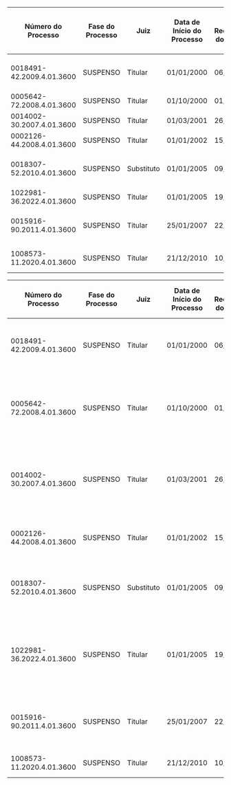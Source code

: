 | **Número do Processo**       | **Fase do Processo** | **Juiz**     | **Data de Início do Processo** | **Data de Recebimento do Processo** | **Data de Início da Suspensão** | **Final da Suspensão** | **Gestor** | **Data de Início do Gestor** | **Data de Fim do Gestor** | **CPF do Réu** | **Nome do Réu** | **Data de Nascimento do Réu** | **Endereço do Réu** | **Telefone do Réu** | **Lei**                                | **Artigo** | **Caput** | **Parágrafo** | **Inciso** | **Pena Mínima (dias)** | **Pena Máxima (dias)** | **Prescrição Mínima (dias)** | **Prescrição Intermediária (dias)** | **Prescrição Máxima (dias)** |
|------------------------------|----------------------|--------------|--------------------------------|-------------------------------------|-----------------------------|------------------------|-----------|------------------------------|---------------------------|----------------|-----------------|-------------------------------|--------------------|--------------------|----------------------------------------|-----------|----------|--------------|----------|------------------------|------------------------|------------------------------|-------------------------------------|------------------------------|
| 0018491-42.2009.4.01.3600    | SUSPENSO             | Titular      | 01/01/2000                     | 06/11/2009                          | 28/10/2011                  |                        |           |                              |                           |                |                 |                               |                    |                    | L 8.137/90, art. 1º, I a V             |           |          |              |          |                        |                        |                              |                                     |                              |
| 0005642-72.2008.4.01.3600    | SUSPENSO             | Titular      | 01/10/2000                     | 01/10/2008                          | 06/12/2017                  |                        |           |                              |                           |                |                 |                               |                    |                    | art. 168-A CP                          |           |          |              |          |                        |                        |                              |                                     |                              |
| 0014002-30.2007.4.01.3600    | SUSPENSO             | Titular      | 01/03/2001                     | 26/09/2007                          | 05/06/2011                  |                        |           |                              |                           |                |                 |                               |                    |                    | art. 168-A CP                          |           |          |              |          |                        |                        |                              |                                     |                              |
| 0002126-44.2008.4.01.3600    | SUSPENSO             | Titular      | 01/01/2002                     | 15/02/2008                          | 25/03/2014                  |                        |           |                              |                           |                |                 |                               |                    |                    | art. 304 CP                            |           |          |              |          |                        |                        |                              |                                     |                              |
| 0018307-52.2010.4.01.3600    | SUSPENSO             | Substituto   | 01/01/2005                     | 09/08/2010                          | 20/09/2012                  |                        |           |                              |                           |                |                 |                               |                    |                    | L 8.137/90, art. 1º, I a V             |           |          |              |          |                        |                        |                              |                                     |                              |
| 1022981-36.2022.4.01.3600    | SUSPENSO             | Titular      | 01/01/2005                     | 19/11/2012                          | 09/11/2016                  |                        |           |                              |                           |                |                 |                               |                    |                    | art. 171, § 3º CP                      |           |          |              |          |                        |                        |                              |                                     |                              |
| 0015916-90.2011.4.01.3600    | SUSPENSO             | Titular      | 25/01/2007                     | 22/07/2011                          | 08/03/2018                  |                        |           |                              |                           |                |                 |                               |                    |                    | L 8.137/90, art. 1º, I a V             |           |          |              |          |                        |                        |                              |                                     |                              |
| 1008573-11.2020.4.01.3600    | SUSPENSO             | Titular      | 21/12/2010                     | 10/12/2021                          | 14/03/2024                  |                        |           |                              |                           |                |                 |                               |                    |                    | art. 299 CP (doc. Particular)          |           |          |              |          |                        |                        |                              |                                     |                              |


| **Número do Processo**       | **Fase do Processo** | **Juiz**     | **Data de Início do Processo** | **Data de Recebimento do Processo** | **Data de Início da Suspensão** | **Final da Suspensão** | **Gestor**    | **Data de Início do Gestor** | **Data de Fim do Gestor** | **CPF do Réu**    | **Nome do Réu**     | **Data de Nascimento do Réu** | **Endereço do Réu**    | **Telefone do Réu** | **Lei**        | **Artigo** | **Caput**                                                                                       | **Parágrafo** | **Inciso** | **Pena Mínima (dias)** | **Pena Máxima (dias)** | **Prescrição Mínima (dias)** | **Prescrição Intermediária (dias)** | **Prescrição Máxima (dias)** |
|------------------------------|----------------------|--------------|--------------------------------|-------------------------------------|-----------------------------|------------------------|--------------|------------------------------|---------------------------|-----------------|-----------------|-------------------------------|---------------------|---------------------|--------------|-----------|------------------------------------------------------------------------------------------------|--------------|----------|------------------------|------------------------|------------------------------|-------------------------------------|------------------------------|
| 0018491-42.2009.4.01.3600    | SUSPENSO             | Titular      | 01/01/2000                     | 06/11/2009                          | 28/10/2011                  |                        | Adão Servi   | 06/11/2009                   |                           | 132.465.798-01  | Abraão Testador   | 01/01/1980                     | Rua 10, Bairro 20    | 6599456-5213       | 8137/1990    | 1°        | Crime contra a ordem tributária suprimir ou reduzir tributo                                 |              | I        | 730                    | 1825                   | 1460                         | 2920                                | 2920                         |
| 0005642-72.2008.4.01.3600    | SUSPENSO             | Titular      | 01/10/2000                     | 01/10/2008                          | 06/12/2017                  |                        | Adão Servi   | 01/10/2008                   |                           | 132.465.798-01  | Abraão Testador   | 01/01/1980                     | Rua 10, Bairro 20    | 6599456-5213       | 2848/1940    | 168-A     | Deixar de repassar à previdência social as contribuições recolhidas dos contribuintes      |              |          | 730                    | 1825                   | 1460                         | 2920                                | 2920                         |
| 0014002-30.2007.4.01.3600    | SUSPENSO             | Titular      | 01/03/2001                     | 26/09/2007                          | 05/06/2011                  |                        | Adão Servi   | 26/09/2007                   |                           | 132.465.798-01  | Abraão Testador   | 01/01/1980                     | Rua 10, Bairro 20    | 6599456-5213       | 2848/1940    | 168-A     | Deixar de repassar à previdência social as contribuições recolhidas dos contribuintes      |              |          | 730                    | 1825                   | 1460                         | 2920                                | 2920                         |
| 0002126-44.2008.4.01.3600    | SUSPENSO             | Titular      | 01/01/2002                     | 15/02/2008                          | 25/03/2014                  |                        | Adão Servi   | 15/02/2008                   |                           | 132.465.798-01  | Abraão Testador   | 01/01/1980                     | Rua 10, Bairro 20    | 6599456-5213       | 2848/1940    | 304       | Fazer uso de qualquer dos papéis falsificados ou alterados                                |              |          | 730                    | 2190                   | 4380                         | 1460                                | 4380                         |
| 0018307-52.2010.4.01.3600    | SUSPENSO             | Substituto   | 01/01/2005                     | 09/08/2010                          | 20/09/2012                  |                        | Adão Servi   | 09/08/2010                   |                           | 132.465.798-01  | Abraão Testador   | 01/01/1980                     | Rua 10, Bairro 20    | 6599456-5213       | 8137/1990    | 1°        | Crime contra a ordem tributária suprimir ou reduzir tributo                                 |              | I a V    | 730                    | 1825                   | 2920                         | 1460                                | 2920                         |
| 1022981-36.2022.4.01.3600    | SUSPENSO             | Titular      | 01/01/2005                     | 19/11/2012                          | 09/11/2016                  |                        | Adão Servi   | 19/11/2012                   |                           | 132.465.798-01  | Abraão Testador   | 01/01/1980                     | Rua 10, Bairro 20    | 6599456-5213       | 2848/1940    | 171       | Obter, para si ou para outrem, vantagem ilícita, em prejuízo alheio, mediante fraude       | § 3º         |          | 486                    | 2432                   | 1460                         | 2920                                | 4380                         |
| 0015916-90.2011.4.01.3600    | SUSPENSO             | Titular      | 25/01/2007                     | 22/07/2011                          | 08/03/2018                  |                        | Adão Servi   | 22/07/2011                   |                           | 132.465.798-01  | Abraão Testador   | 01/01/1980                     | Rua 10, Bairro 20    | 6599456-5213       | 8137/1990    | 1°        | Crime contra a ordem tributária suprimir ou reduzir tributo                                 |              | I        | 730                    | 1825                   | 1460                         | 2920                                | 2920                         |
| 1008573-11.2020.4.01.3600    | SUSPENSO             | Titular      | 21/12/2010                     | 10/12/2021                          | 14/03/2024                  |                        | Adão Servi   | 10/12/2021                   |                           | 132.465.798-01  | Abraão Testador   | 01/01/1980                     | Rua 10, Bairro 20    | 6599456-5213       | 2848/1940    | 299       | Crime de falsidade ideológica                                                              |              |          | 365                    | 1825                   | 2920                         | 2920                                | 2920                         |
